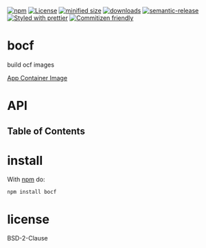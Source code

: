 [![npm](https://img.shields.io/npm/v/bocf.svg)](https://www.npmjs.com/package/bocf)
[![License](https://img.shields.io/badge/License-BSD%203--Clause-blue.svg)](https://opensource.org/licenses/BSD-3-Clause)
[![minified size](https://badgen.net/bundlephobia/min/bocf)](https://bundlephobia.com/result?p=bocf)
[![downloads](http://img.shields.io/npm/dm/bocf.svg?style=flat-square)](https://npmjs.org/package/bocf)
[![semantic-release](https://img.shields.io/badge/%20%20%F0%9F%93%A6%F0%9F%9A%80-semantic--release-e10079.svg)](https://github.com/arlac77/bocf.git)
[![Styled with prettier](https://img.shields.io/badge/styled_with-prettier-ff69b4.svg)](https://github.com/prettier/prettier)
[![Commitizen friendly](https://img.shields.io/badge/commitizen-friendly-brightgreen.svg)](http://commitizen.github.io/cz-cli/)

# bocf

build ocf images

[App Container Image](https://github.com/appc/spec/blob/master/spec/aci.md)

# API

<!-- Generated by documentation.js. Update this documentation by updating the source code. -->

## Table of Contents

# install

With [npm](http://npmjs.org) do:

```shell
npm install bocf
```

# license

BSD-2-Clause
